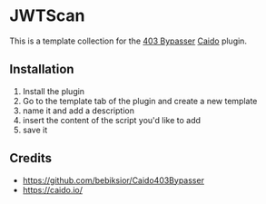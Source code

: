 # JWTScan

This is a template collection for the [403 Bypasser](https://github.com/bebiksior/Caido403Bypasser) [Caido](https://caido.io/) plugin.

## Installation
1. Install the plugin
2. Go to the template tab of the plugin and create a new template
3. name it and add a description
4. insert the content of the script you'd like to add
5. save it

## Credits
- https://github.com/bebiksior/Caido403Bypasser
- https://caido.io/